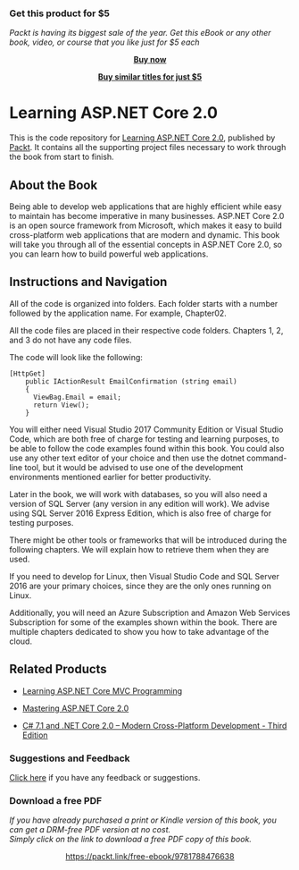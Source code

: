 
### Get this product for $5

<i>Packt is having its biggest sale of the year. Get this eBook or any other book, video, or course that you like just for $5 each</i>


<b><p align='center'>[Buy now](https://packt.link/9781788476638)</p></b>


<b><p align='center'>[Buy similar titles for just $5](https://subscription.packtpub.com/search)</p></b>


# Learning ASP.NET Core 2.0
This is the code repository for [Learning ASP.NET Core 2.0](https://www.packtpub.com/application-development/learning-aspnet-core-20?utm_source=github&utm_medium=repository&utm_campaign=9781788476638), published by [Packt](https://www.packtpub.com/?utm_source=github). It contains all the supporting project files necessary to work through the book from start to finish.
## About the Book
Being able to develop web applications that are highly efficient while easy to maintain has become imperative in many businesses. ASP.NET Core 2.0 is an open source framework from Microsoft, which makes it easy to build cross-platform web applications that are modern and dynamic. This book will take you through all of the essential concepts in ASP.NET Core 2.0, so you can learn how to build powerful web applications.


## Instructions and Navigation
All of the code is organized into folders. Each folder starts with a number followed by the application name. For example, Chapter02.

All the code files are placed in their respective code folders. Chapters 1, 2, and 3 do not have any code files.

The code will look like the following:
```
[HttpGet] 
    public IActionResult EmailConfirmation (string email) 
    { 
      ViewBag.Email = email; 
      return View(); 
    } 
```

You will either need Visual Studio 2017 Community Edition or Visual Studio Code, which are both free of charge for testing and learning purposes, to be able to follow the code examples found within this book. You could also use any other text editor of your choice and then use the dotnet command-line tool, but it would be advised to use one of the development environments mentioned earlier for better productivity.

Later in the book, we will work with databases, so you will also need a version of SQL Server (any version in any edition will work). We advise using SQL Server 2016 Express Edition, which is also free of charge for testing purposes.

There might be other tools or frameworks that will be introduced during the following chapters. We will explain how to retrieve them when they are used.

If you need to develop for Linux, then Visual Studio Code and SQL Server 2016 are your primary choices, since they are the only ones running on Linux.

Additionally, you will need an Azure Subscription and Amazon Web Services Subscription for some of the examples shown within the book. There are multiple chapters dedicated to show you how to take advantage of the cloud.

## Related Products
* [Learning ASP.NET Core MVC Programming](https://www.packtpub.com/application-development/learning-aspnet-core-mvc-programming?utm_source=github&utm_medium=repository&utm_campaign=9781786463838)

* [Mastering ASP.NET Core 2.0](https://www.packtpub.com/application-development/mastering-aspnet-core?utm_source=github&utm_medium=repository&utm_campaign=9781787283688)

* [C# 7.1 and .NET Core 2.0 – Modern Cross-Platform Development - Third Edition](https://www.packtpub.com/application-development/c-71-and-net-core-20-–-modern-cross-platform-development-third-edition?utm_source=github&utm_medium=repository&utm_campaign=9781788398077)

### Suggestions and Feedback
[Click here](https://docs.google.com/forms/d/e/1FAIpQLSe5qwunkGf6PUvzPirPDtuy1Du5Rlzew23UBp2S-P3wB-GcwQ/viewform) if you have any feedback or suggestions.
### Download a free PDF

 <i>If you have already purchased a print or Kindle version of this book, you can get a DRM-free PDF version at no cost.<br>Simply click on the link to download a free PDF copy of this book.</i>
<p align="center"> <a href="https://packt.link/free-ebook/9781788476638">https://packt.link/free-ebook/9781788476638 </a> </p>